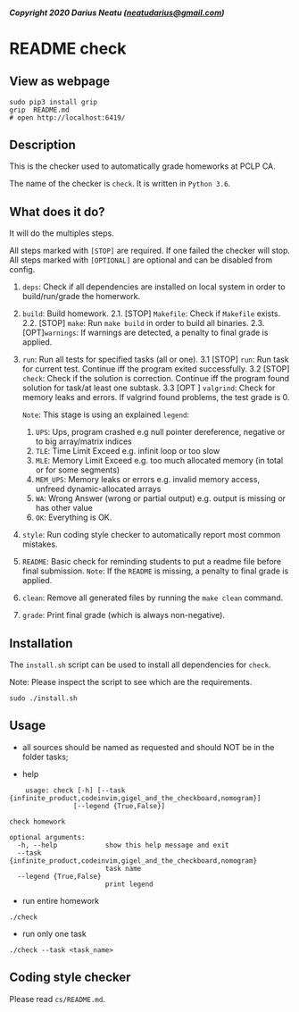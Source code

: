 ##### Copyright 2020 Darius Neatu (neatudarius@gmail.com)
# README check

## View as webpage
```
sudo pip3 install grip
grip  README.md
# open http://localhost:6419/
```

## Description
This is the checker used to automatically grade homeworks at PCLP CA.

The name of the checker is `check`. It is written in `Python 3.6`.


## What does it do?
It will do the multiples steps.

All steps marked with `[STOP]` are required. If one failed the checker will stop.
All steps marked with `[OPTIONAL]` are optional and can be disabled from config.

1.  `deps`: Check if all dependencies are installed on local system in order to build/run/grade the homerwork.

2. `build`: Build homework.
	2.1. [STOP] `Makefile`: Check if `Makefile` exists.
	2.2. [STOP] `make`:  Run `make build` in order to build all binaries.
	2.3. [OPT]`warnings`:  If warnings are detected, a penalty to final grade is applied.

3. `run`: Run all tests for specified tasks (all or one).
	3.1 [STOP] `run`: Run task for current test. Continue iff the program exited successfully.
	3.2 [STOP] `check`: Check if the solution is correction. Continue iff the program found solution for task/at least one subtask.
	3.3 [OPT ] `valgrind`: Check for memory leaks and errors. If valgrind found problems, the test grade is 0.

	`Note`: This stage is using an explained `legend`:
	1. `UPS`: Ups, program crashed
		e.g null pointer dereference, negative or to big array/matrix indices
	2. `TLE`: Time Limit Exceed
		e.g. infinit loop or too slow
	3. `MLE`: Memory Limit Exceed
		e.g. too much allocated memory (in total or for some segments)
	3. `MEM_UPS`: Memory leaks or errors
		e.g. invalid memory access, unfreed dynamic-allocated arrays
	4. `WA`: Wrong Answer (wrong or partial output)
		e.g. output is missing or has other value
	5. `OK`: Everything is OK.

4. `style`: Run coding style checker to automatically report most common mistakes.

5. `README`: Basic check for reminding students to put a readme file before final submission.
  	`Note`: If the `README` is missing, a penalty to final grade is applied.

6. `clean`: Remove all generated files by running the `make clean` command.

7. `grade`: Print final grade (which is always non-negative).


## Installation

The `install.sh` script can be used to install all dependencies for `check`.

Note: Please inspect  the script to see which are the requirements.

```
sudo ./install.sh
```

## Usage
- all sources should be named as requested and should NOT be in the folder tasks;
  
- help

```
    usage: check [-h] [--task {infinite_product,codeinvim,gigel_and_the_checkboard,nomogram}]
                [--legend {True,False}]

check homework

optional arguments:
  -h, --help            show this help message and exit
  --task {infinite_product,codeinvim,gigel_and_the_checkboard,nomogram}
                        task name
  --legend {True,False}
                        print legend
```

- run entire homework

```
./check
```

- run only one task

```
./check --task <task_name>
```

## Coding style checker

Please read `cs/README.md`.
